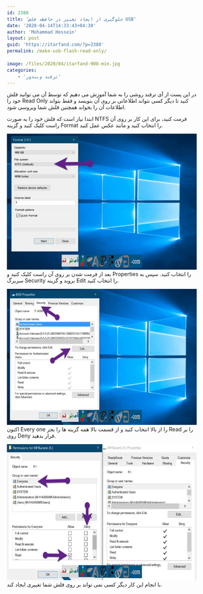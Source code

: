```yaml
---
id: 2380
title: 'جلوگیری از ایجاد تغییر در حافظه فلش USB'
date: '2020-04-14T14:33:43+04:30'
author: 'Mohammad Hossein'
layout: post
guid: 'https://itarfand.com/?p=2380'
permalink: /make-usb-flash-read-only/

image: /files/2020/04/itarfand-908-min.jpg
categories:
    - 'ترفند ویندوز'
---
```


در این پست از آی ترفند روشی را به شما آموزش می دهیم که توسط آن می توانید فلش خود را Read Only کنید تا دیگر کسی نتواند اطلاعاتی بر روی آن بنویسد و فقط بتواند اطلاعات آن را بخواند همچنین فلش شما ویروسی شود.

ابتدا نیاز است که فلش خود را به صورت NTFS فرمت کنید، برای این کار بر روی آن راست کلیک کنید و گزینه Format را انتخاب کنید و مانند عکس عمل کنید.

![mhkarami97](/files/2020/04/itarfand-905-min-1.jpg)
بعد از فرمت شدن بر روی آن راست کلیک کنید و Properties را انتخاب کنید. سپس به سربرگ Security بروید و گزینه Edit را انتخاب کنید.

![mhkarami97](/files/2020/04/itarfand-906-min.jpg)
اکنون Every one را از بالا انتخاب کنید و از قسمت بالا همه گزینه ها را بجز Read را بر روی Deny قرار بدهید.

![mhkarami97](/files/2020/04/itarfand-907-min-1.jpg)
با انجام این کار دیگر کسی نمی تواند بر روی فلش شما تغییری ایجاد کند.